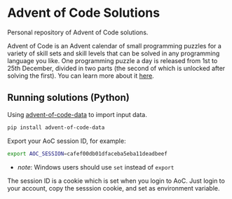 # Advent of Code Solutions

Personal repository of Advent of Code solutions.

Advent of Code is an Advent calendar of small programming puzzles for a variety of skill sets and skill levels that can be solved in any programming language you like. One programming puzzle a day is released from 1st to 25th December, divided in two parts (the second of which is unlocked after solving the first). You can learn more about it [here](https://adventofcode.com/2023/about).

## Running solutions (Python)

Using [advent-of-code-data](https://github.com/wimglenn/advent-of-code-data) to import input data.

```bash
pip install advent-of-code-data
```

Export your AoC session ID, for example:
```bash
export AOC_SESSION=cafef00db01dfaceba5eba11deadbeef
```
- *note*: Windows users should use `set` instead of `export`

The session ID is a cookie which is set when you login to AoC. Just login to your account, copy the sesssion cookie, and set as environment variable.
